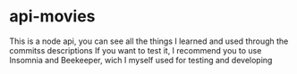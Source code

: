 # api-movies
This is a node api, you can see all the things I learned and used through the commitss descriptions
If you want to test it, I recommend you to use Insomnia and Beekeeper, wich I myself used for testing and developing
